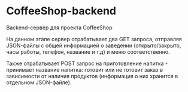 # CoffeeShop-backend

Backend-сервер для проекта CoffeeShop

На данном этапе сервер отрабатывает два GET запроса, отправляя JSON-файлы с общей информацией о заведении (открыто/закрыто, часы работы, телефон, название и т.д) и меню соответственно.

Также отрабатывает POST запрос на приготовление напитка - принимает название напитка: готовит или не готовит заказ в зависимости от наличия продуктов (информация о них хранится в отдельном JSON-файле).
